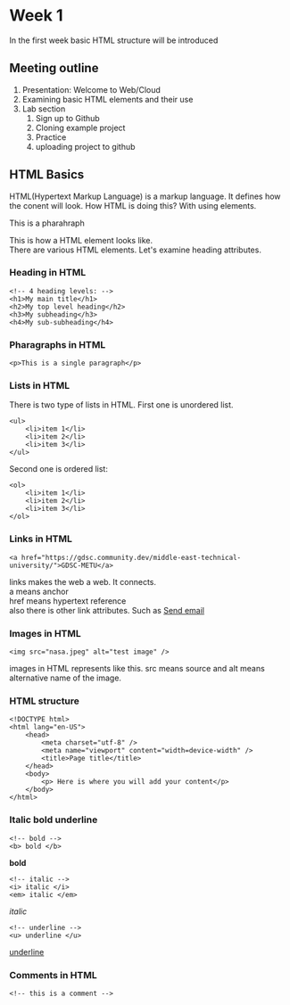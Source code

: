 # Week 1
In the first week basic HTML structure will be introduced
## Meeting outline
1. Presentation: Welcome to Web/Cloud
2. Examining basic HTML elements and their use
3. Lab section
	1. Sign up to Github
	2. Cloning example project
	3. Practice
	4. uploading project to github

## HTML Basics
HTML(Hypertext Markup Language) is a markup language. It defines how the conent will look.
How HTML is doing this? With using elements.  
	<p> This is a pharahraph </p>
This is how a HTML element looks like.  
There are various HTML elements. Let's examine heading attributes.  
### Heading in HTML
	<!-- 4 heading levels: -->
	<h1>My main title</h1>
	<h2>My top level heading</h2>
	<h3>My subheading</h3>
	<h4>My sub-subheading</h4>
### Pharagraphs in HTML
	<p>This is a single paragraph</p>
### Lists in HTML
There is two type of lists in HTML. First one is unordered list.
	
	<ul>  
		<li>item 1</li>  
		<li>item 2</li>  
		<li>item 3</li>  
	</ul>  
	
Second one is ordered list:  

	<ol>
		<li>item 1</li>
		<li>item 2</li>
		<li>item 3</li>
	</ol>
	
### Links in HTML
	<a href="https://gdsc.community.dev/middle-east-technical-university/">GDSC-METU</a>
links makes the web a web. It connects.  
a means anchor  
href means hypertext reference  
also there is other link attributes. Such as
	<a href="mailto:abc@gmail.com">Send email</a>

### Images in HTML
	<img src="nasa.jpeg" alt="test image" />
images in HTML represents like this. src means source and alt means alternative name of the image.

### HTML structure
	<!DOCTYPE html>
	<html lang="en-US">
		<head>
			<meta charset="utf-8" />
			<meta name="viewport" content="width=device-width" />
			<title>Page title</title>
		</head>
		<body>
			<p> Here is where you will add your content</p>
		</body>
	</html>
### Italic bold underline

	<!-- bold -->
	<b> bold </b>
**bold**

	<!-- italic -->
	<i> italic </i>
	<em> italic </em>
	
<em> italic </em>  

	<!-- underline -->
	<u> underline </u>
<ins> underline </ins>

### Comments in HTML
	<!-- this is a comment -->